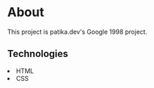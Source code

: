 <h1>About</h1>
<p>This project is patika.dev's Google 1998 project.</p>

<h2>Technologies</h2>

<li>HTML</li>
<li>CSS</li>
